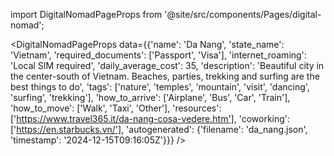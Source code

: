 
import DigitalNomadPageProps from '@site/src/components/Pages/digital-nomad';

<DigitalNomadPageProps
    data={{'name': 'Da Nang', 'state_name': 'Vietnam', 'required_documents': ['Passport', 'Visa'], 'internet_roaming': 'Local SIM required', 'daily_average_cost': 35, 'description': 'Beautiful city in the center-south of Vietnam. Beaches, parties, trekking and surfing are the best things to do', 'tags': ['nature', 'temples', 'mountain', 'visit', 'dancing', 'surfing', 'trekking'], 'how_to_arrive': ['Airplane', 'Bus', 'Car', 'Train'], 'how_to_move': ['Walk', 'Taxi', 'Other'], 'resources': ['https://www.travel365.it/da-nang-cosa-vedere.htm'], 'coworking': ['https://en.starbucks.vn/'], 'autogenerated': {'filename': 'da_nang.json', 'timestamp': '2024-12-15T09:16:05Z'}}}
/>
